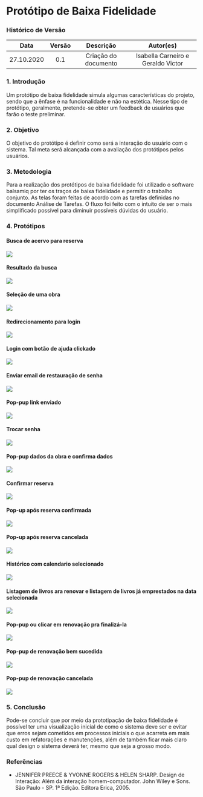 # Protótipo de Baixa Fidelidade

### Histórico de Versão
|    Data    | Versão | Descrição            | Autor(es)       |
| :--------: | :----: | :------------------: | :-------------: |
| 27.10.2020 |  0.1   | Criação do documento | Isabella Carneiro e Geraldo Victor  |

### 1. Introdução

Um protótipo de baixa fidelidade simula algumas características do projeto, sendo que a ênfase é na funcionalidade e não na estética.
Nesse tipo de protótipo, geralmente, pretende-se obter um feedback de usuários que farão o teste preliminar.

### 2. Objetivo

O objetivo do protótipo é definir como será a interação do usuário com o sistema. Tal meta será alcançada com a avaliação dos protótipos pelos usuários.

### 3. Metodologia

Para a realização dos protótipos de baixa fidelidade foi utilizado o software balsamiq por ter os traços de baixa fidelidade e permitir o trabalho conjunto.
As telas foram feitas de acordo com as tarefas definidas no documento Análise de Tarefas.
O fluxo foi feito com o intuito de ser o mais simplificado possível para diminuir possíveis dúvidas do usuário.  

### 4. Protótipos

#### Busca de acervo para reserva
<img src="_media/images/low_fidelity_prototype_1.png">

#### Resultado da busca
<img src="_media/images/low_fidelity_prototype_2.png">

#### Seleção de uma obra
<img src="_media/images/low_fidelity_prototype_3.png">

#### Redirecionamento para login
<img src="_media/images/low_fidelity_prototype_4.png">

#### Login com botão de ajuda clickado
<img src="_media/images/low_fidelity_prototype_5.png">

#### Enviar email de restauração de senha
<img src="_media/images/low_fidelity_prototype_6.png">

#### Pop-pup link enviado
<img src="_media/images/low_fidelity_prototype_7.png">

#### Trocar senha
<img src="_media/images/low_fidelity_prototype_8.png">

#### Pop-pup dados da obra e confirma dados
<img src="_media/images/low_fidelity_prototype_9.png">

#### Confirmar reserva
<img src="_media/images/low_fidelity_prototype_10.png">

#### Pop-up após reserva confirmada
<img src="_media/images/low_fidelity_prototype_11.png">

#### Pop-up após reserva cancelada
<img src="_media/images/low_fidelity_prototype_12.png">

#### Histórico com calendario selecionado
<img src="_media/images/low_fidelity_prototype_13.png">

#### Listagem de livros ara renovar e listagem de livros já emprestados na data selecionada
<img src="_media/images/low_fidelity_prototype_14.png">

#### Pop-pup ou clicar em renovação pra finalizá-la
<img src="_media/images/low_fidelity_prototype_16.png">

#### Pop-pup de renovação bem sucedida
<img src="_media/images/low_fidelity_prototype_17.png">

#### Pop-pup de renovação cancelada
<img src="_media/images/low_fidelity_prototype_18.png">



### 5. Conclusão

Pode-se concluir que por meio da prototipação de baixa fidelidade é possível ter uma visualização inicial de como o sistema deve ser e evitar que erros sejam cometidos em processos iniciais o que acarreta em mais custo em refatorações e manutenções, além de também ficar mais claro qual design o sistema deverá ter, mesmo que seja a grosso modo.

### Referências

- JENNIFER PREECE & YVONNE ROGERS & HELEN SHARP. Design de Interação: Além da interação homem-computador. John Wiley e Sons. São Paulo - SP. 1ª Edição. Editora Erica, 2005.
